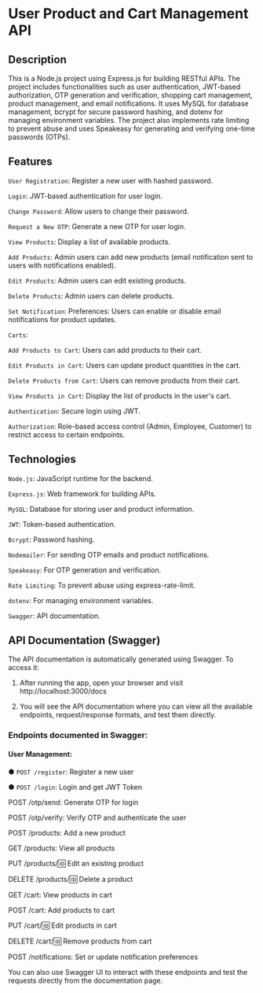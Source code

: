 # User Product and Cart Management API

## Description

This is a Node.js project using Express.js for building RESTful APIs. The project includes functionalities such as user authentication, JWT-based authorization, OTP generation and verification, shopping cart management, product management, and email notifications. It uses MySQL for database management, bcrypt for secure password hashing, and dotenv for managing environment variables. The project also implements rate limiting to prevent abuse and uses Speakeasy for generating and verifying one-time passwords (OTPs).

## Features

`User Registration`: Register a new user with hashed password.

`Login`: JWT-based authentication for user login.

`Change Password`: Allow users to change their password.

`Request a New OTP`: Generate a new OTP for user login.

`View Products`: Display a list of available products.

`Add Products`: Admin users can add new products (email notification sent to users with notifications enabled).

`Edit Products`: Admin users can edit existing products.

`Delete Products`: Admin users can delete products.

`Set Notification`: Preferences: Users can enable or disable email notifications for product updates.

`Carts`:

`Add Products to Cart`: Users can add products to their cart.

`Edit Products in Cart`: Users can update product quantities in the cart.

`Delete Products from Cart`: Users can remove products from their cart.

`View Products in Cart`: Display the list of products in the user's cart.

`Authentication`: Secure login using JWT.

`Authorization`: Role-based access control (Admin, Employee, Customer) to restrict access to certain endpoints.

## Technologies

`Node.js`: JavaScript runtime for the backend.

`Express.js`: Web framework for building APIs.

`MySQL`: Database for storing user and product information.

`JWT`: Token-based authentication.

`Bcrypt`: Password hashing.

`Nodemailer`: For sending OTP emails and product notifications.

`Speakeasy`: For OTP generation and verification.

`Rate Limiting`: To prevent abuse using express-rate-limit.

`dotenv`: For managing environment variables.

`Swagger`: API documentation.

## API Documentation (Swagger)
The API documentation is automatically generated using Swagger. To access it:

1. After running the app, open your browser and visit http://localhost:3000/docs

2. You will see the API documentation where you can view all the available endpoints, request/response formats, and test them directly.

### Endpoints documented in Swagger:

#### User Management:

● `POST /register`: Register a new user

● `POST /login`: Login and get JWT Token

POST /otp/send: Generate OTP for login

POST /otp/verify: Verify OTP and authenticate the user

POST /products: Add a new product

GET /products: View all products

PUT /products/:id: Edit an existing product

DELETE /products/:id: Delete a product

GET /cart: View products in cart

POST /cart: Add products to cart

PUT /cart/:id: Edit products in cart

DELETE /cart/:id: Remove products from cart

POST /notifications: Set or update notification preferences

You can also use Swagger UI to interact with these endpoints and test the requests directly from the documentation page.

